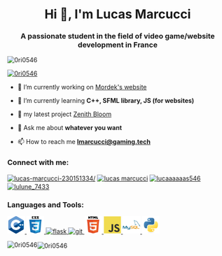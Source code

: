 <h1 align="center">Hi 👋, I'm Lucas Marcucci</h1>
<h3 align="center">A passionate student in the field of video game/website development in France</h3>

<p align="left"> <img src="https://komarev.com/ghpvc/?username=0ri0546&label=Profile%20views&color=0e75b6&style=flat" alt="0ri0546" /> </p>

<p align="left"> <a href="https://github.com/ryo-ma/github-profile-trophy"><img src="https://github-profile-trophy.vercel.app/?username=0ri0546" alt="0ri0546" /></a> </p>

- 🔭 I’m currently working on [Mordek's website](https://github.com/0ri0546/MordekDrums)

- 🌱 I’m currently learning **C++, SFML library, JS (for websites)**

- 👯 my latest project [Zenith Bloom](https://github.com/0ri0546/Zenith-Bloom---Projet-)

- 💬 Ask me about **whatever you want**

- 📫 How to reach me **lmarcucci@gaming.tech**

<h3 align="left">Connect with me:</h3>
<p align="left">
<a href="https://linkedin.com/in/lucas-marcucci-230151334/" target="blank"><img align="center" src="https://raw.githubusercontent.com/rahuldkjain/github-profile-readme-generator/master/src/images/icons/Social/linked-in-alt.svg" alt="lucas-marcucci-230151334/" height="30" width="40" /></a>
<a href="https://fb.com/lucas marcucci" target="blank"><img align="center" src="https://raw.githubusercontent.com/rahuldkjain/github-profile-readme-generator/master/src/images/icons/Social/facebook.svg" alt="lucas marcucci" height="30" width="40" /></a>
<a href="https://instagram.com/lucaaaaaas546" target="blank"><img align="center" src="https://raw.githubusercontent.com/rahuldkjain/github-profile-readme-generator/master/src/images/icons/Social/instagram.svg" alt="lucaaaaaas546" height="30" width="40" /></a>
<a href="https://discord.com/users/800817905687461888" target="blank"><img align="center" src="https://raw.githubusercontent.com/rahuldkjain/github-profile-readme-generator/master/src/images/icons/Social/discord.svg" alt="lulune_7433" height="30" width="40" /></a>
</p>

<h3 align="left">Languages and Tools:</h3>
<p align="left"> <a href="https://www.w3schools.com/cpp/" target="_blank" rel="noreferrer"> <img src="https://raw.githubusercontent.com/devicons/devicon/master/icons/cplusplus/cplusplus-original.svg" alt="cplusplus" width="40" height="40"/> </a> <a href="https://www.w3schools.com/css/" target="_blank" rel="noreferrer"> <img src="https://raw.githubusercontent.com/devicons/devicon/master/icons/css3/css3-original-wordmark.svg" alt="css3" width="40" height="40"/> </a> <a href="https://flask.palletsprojects.com/" target="_blank" rel="noreferrer"> <img src="https://www.vectorlogo.zone/logos/pocoo_flask/pocoo_flask-icon.svg" alt="flask" width="40" height="40"/> </a> <a href="https://git-scm.com/" target="_blank" rel="noreferrer"> <img src="https://www.vectorlogo.zone/logos/git-scm/git-scm-icon.svg" alt="git" width="40" height="40"/> </a> <a href="https://www.w3.org/html/" target="_blank" rel="noreferrer"> <img src="https://raw.githubusercontent.com/devicons/devicon/master/icons/html5/html5-original-wordmark.svg" alt="html5" width="40" height="40"/> </a> <a href="https://developer.mozilla.org/en-US/docs/Web/JavaScript" target="_blank" rel="noreferrer"> <img src="https://raw.githubusercontent.com/devicons/devicon/master/icons/javascript/javascript-original.svg" alt="javascript" width="40" height="40"/> </a> <a href="https://www.mysql.com/" target="_blank" rel="noreferrer"> <img src="https://raw.githubusercontent.com/devicons/devicon/master/icons/mysql/mysql-original-wordmark.svg" alt="mysql" width="40" height="40"/> </a> <a href="https://www.python.org" target="_blank" rel="noreferrer"> <img src="https://raw.githubusercontent.com/devicons/devicon/master/icons/python/python-original.svg" alt="python" width="40" height="40"/> </a> </p>

<p><img align="left" src="https://github-readme-stats.vercel.app/api/top-langs?username=0ri0546&show_icons=true&locale=en&layout=compact" alt="0ri0546" /></p>

<p><img align="center" src="https://github-readme-streak-stats.herokuapp.com/?user=0ri0546&" alt="0ri0546" /></p>

